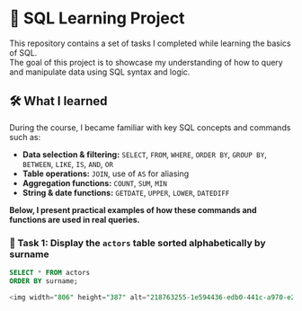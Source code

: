 # 🧠 SQL Learning Project

This repository contains a set of tasks I completed while learning the basics of SQL.  
The goal of this project is to showcase my understanding of how to query and manipulate data using SQL syntax and logic.

## 🛠️ What I learned

During the course, I became familiar with key SQL concepts and commands such as:

- **Data selection & filtering:** `SELECT`, `FROM`, `WHERE`, `ORDER BY`, `GROUP BY`, `BETWEEN`, `LIKE`, `IS`, `AND`, `OR`
- **Table operations:** `JOIN`, use of `AS` for aliasing
- **Aggregation functions:** `COUNT`, `SUM`, `MIN`
- **String & date functions:** `GETDATE`, `UPPER`, `LOWER`, `DATEDIFF`

**Below, I present practical examples of how these commands and functions are used in real queries.**

### 🧾 Task 1: Display the `actors` table sorted alphabetically by surname

```sql
SELECT * FROM actors
ORDER BY surname;

<img width="806" height="387" alt="218763255-1e594436-edb0-441c-a970-e2faeb462ede" src="https://github.com/user-attachments/assets/76715233-4295-40da-965d-b47f5aec136b" />
